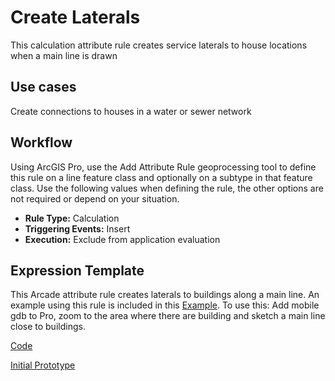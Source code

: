 # Create Laterals

This calculation attribute rule creates service laterals to house locations when a main line is drawn

## Use cases

Create connections to houses in a water or sewer network

## Workflow

Using ArcGIS Pro, use the Add Attribute Rule geoprocessing tool to define this rule on a line feature class and optionally on a subtype in that feature class.  Use the following values when defining the rule, the other options are not required or depend on your situation.

- **Rule Type:** Calculation
- **Triggering Events:** Insert
- **Execution:** Exclude from application evaluation

## Expression Template

This Arcade attribute rule creates laterals to buildings along a main line. An example using this rule is included in this [Example](./CreateLateralDevSummitPlenary2023.zip). To use this: Add mobile gdb to Pro, zoom to the area where there are building and sketch a main line close to buildings.


[Code](./CreateLateralDevSummitPlenary2023.js)

[Initial Prototype](./CreateLateral.js)
